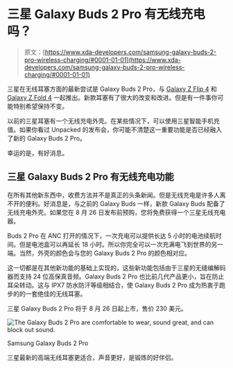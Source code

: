 # 三星 Galaxy Buds 2 Pro 有无线充电吗？

> 原文：[https://www.xda-developers.com/samsung-galaxy-buds-2-pro-wireless-charging/#0001-01-01](https://www.xda-developers.com/samsung-galaxy-buds-2-pro-wireless-charging/#0001-01-01)

三星在无线耳塞方面的最新尝试是 Galaxy Buds 2 Pro，与 [Galaxy Z Flip 4](https://www.xda-developers.com/samsung-galaxy-z-flip-4-review/) 和 [Galaxy Z Fold 4](https://www.xda-developers.com/samsung-galaxy-z-fold-4-review/) 一起推出。新款耳塞有了很大的改变和改进。但是有一件事你可能特别希望保持不变。

以前的三星耳塞有一个无线充电外壳。在某些情况下，可以使用三星智能手机充值。如果你看过 Unpacked 的发布会，你可能不清楚这一重要功能是否已经融入了新的 Galaxy Buds 2 Pro。

幸运的是，有好消息。

## 三星 Galaxy Buds 2 Pro 有无线充电功能

在所有其他新东西中，收费方法并不是真正的头条新闻。但是无线充电是许多人离不开的便利。好消息是，与之前的 Galaxy Buds 一样，新款 Galaxy Buds 配备了无线充电外壳。如果您在 8 月 26 日发布前预购，您将免费获得一个三星无线充电器。

Buds 2 Pro 在 ANC 打开的情况下，一次充电可以提供长达 5 小时的电池续航时间。但是电池盒可以再延长 18 小时。所以你完全可以一次充满电飞到世界的另一端。当然，外壳的颜色会与您的 Galaxy Buds 2 Pro 的颜色相对应。

这一切都是在其他新功能的基础上实现的，这些新功能包括由于三星的无缝编解码器而支持 24 位高保真音频。Galaxy Buds 2 Pro 也比前几代产品更小，旨在防止耳朵转动。这与 IPX7 防水防汗等级相结合，使 Galaxy Buds 2 Pro 成为热衷于跑步的的一套绝佳的无线耳塞。

三星 Galaxy Buds 2 Pro 将于 8 月 26 日起上市，售价 230 美元。

 <picture>![The Galaxy Buds 2 Pro are comfortable to wear, sound great, and can block out sound. ](../Images/7738bb102494defd053e17a4b1c47e28.png)</picture> 

Samsung Galaxy Buds 2 Pro

三星最新的高端无线耳塞更适合，声音更好，是锻炼的好伴侣。